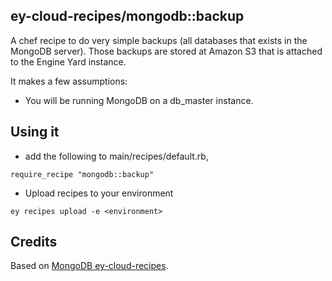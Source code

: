ey-cloud-recipes/mongodb::backup
--------

A chef recipe to do very simple backups (all databases that exists in the MongoDB server). Those backups are stored at Amazon S3 that is attached to the Engine Yard instance.

It makes a few assumptions:

  * You will be running MongoDB on a db_master instance.

Using it
--------

  * add the following to main/recipes/default.rb,

``require_recipe "mongodb::backup"``

  * Upload recipes to your environment

``ey recipes upload -e <environment>``

Credits
--------

Based on [MongoDB ey-cloud-recipes](https://github.com/engineyard/ey-cloud-recipes/tree/master/cookbooks/mongodb).
